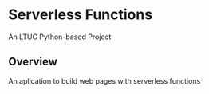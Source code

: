 # Serverless Functions

An LTUC Python-based Project

## Overview

An aplication to build web pages with serverless functions
